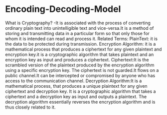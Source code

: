# Encoding-Decoding-Model
What is Cryptography?
-It is associated with the process of converting ordinary plain text into unintelligible text and vice-versa.It is a method of storing and transmitting data in a particular form so that only those for whom it is intended can read and process it.
Related Terms:
PlainText: it is the data to be protected during transmission.
Encryption Algorithm: it is a mathematical process that produces a ciphertext for any given plaintext and encryption key.it is a cryptographic algorithm that takes plaintext and an encryption key as input and produces a ciphertext.
Ciphertext:It is the scrambled version of the plaintext produced by the encryption algorithm using a specific encryption key. The ciphertext is not guarded.It flows on a public channel.It can be intercepted or compromised by anyone who has access to the communication channel.
Decryption Algorithm:It is a mathematical process, that produces a unique plaintext for any given ciphertext and decryption key. It is a cryptographic algorithm that takes a ciphertext and a decryption key as input and outputs a plaintext. The decryption algorithm essentially reverses the encryption algorithm and is thus closely related to it.
